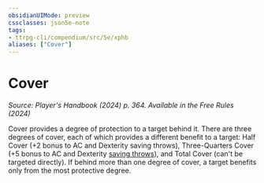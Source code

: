 ```yaml
---
obsidianUIMode: preview
cssclasses: json5e-note
tags:
- ttrpg-cli/compendium/src/5e/xphb
aliases: ["Cover"]
---
```

# Cover
*Source: Player's Handbook (2024) p. 364. Available in the Free Rules (2024)* 

Cover provides a degree of protection to a target behind it. There are three degrees of cover, each of which provides a different benefit to a target: Half Cover (+2 bonus to AC and Dexterity saving throws), Three-Quarters Cover (+5 bonus to AC and Dexterity [saving throws](Misc%20Files/CLI/rules/variant-rules/saving-throw-xphb.md)), and Total Cover (can't be targeted directly). If behind more than one degree of cover, a target benefits only from the most protective degree.